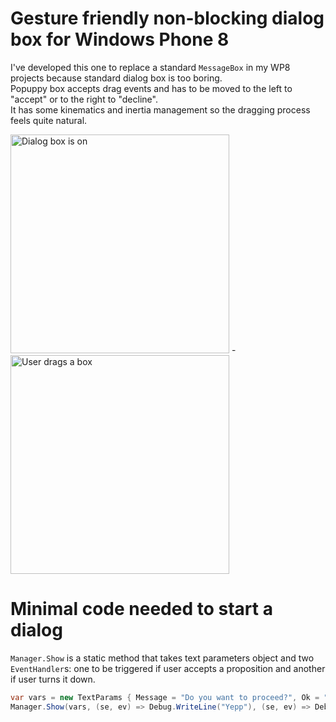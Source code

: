Gesture friendly non-blocking dialog box for Windows Phone 8
==========

I've developed this one to replace a standard `MessageBox` in my WP8 projects because standard dialog box is too boring.  
Popuppy box accepts drag events and has to be moved to the left to "accept" or to the right to "decline".  
It has some kinematics and inertia management so the dragging process feels quite natural.

<img src="https://raw.github.com/tone00001/PopuppyWP8/master/wp_ss_20131218_0001.png" alt="Dialog box is on" width="350" /> - 
<img src="https://raw.github.com/tone00001/PopuppyWP8/master/wp_ss_20131218_0003.png" alt="User drags a box" width="350" />

Minimal code needed to start a dialog
==========

`Manager.Show` is a static method that takes text parameters object and two `EventHandler`s: one to be triggered if user accepts a proposition and another if user turns it down.

`````c#
var vars = new TextParams { Message = "Do you want to proceed?", Ok = "Yepp", Cancel = "Nope" };
Manager.Show(vars, (se, ev) => Debug.WriteLine("Yepp"), (se, ev) => Debug.WriteLine("Nope"));
`````
